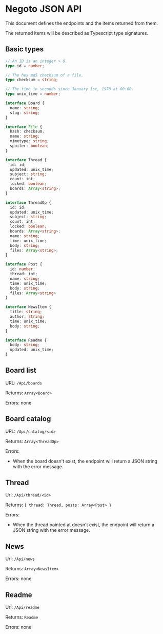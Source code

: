 # Negoto JSON API
This document defines the endpoints and the items returned from them.

The returned items will be described as Typescript type signatures.


## Basic types

```typescript
// An ID is an integer > 0.
type id = number;

// The hex md5 checksum of a file.
type checksum = string;

// The time in seconds since January 1st, 1970 at 00:00.
type unix_time = number;

interface Board {
  name: string;
  slug: string;
}

interface File {
  hash: checksum;
  name: string;
  mimetype: string;
  spoiler: boolean;
}

interface Thread {
  id: id;
  updated: unix_time;
  subject: string;
  count: int;
  locked: boolean;
  boards: Array<string>;
}

interface ThreadOp {
  id: id;
  updated: unix_time;
  subject: string;
  count: int;
  locked: boolean;
  boards: Array<string>;
  name: string;
  time: unix_time;
  body: string;
  files: Array<string>;
}

interface Post {
  id: number;
  thread: int;
  name: string;
  time: unix_time;
  body: string;
  files: Array<string>
}

interface NewsItem {
  title: string;
  author: string;
  time: unix_time;
  body: string;
}

interface Readme {
  body: string;
  updated: unix_time;
}
```


## Board list

URL: `/Api/boards`

Returns: `Array<Board>`

Errors: none


## Board catalog

URL: `/Api/catalog/<id>`

Returns: `Array<ThreadOp>`

Errors:
* When the board doesn't exist, the endpoint will return a JSON string
  with the error message.


## Thread

Url: `/Api/thread/<id>`

Returns: `{ thread: Thread, posts: Array<Post> }`

Errors:
* When the thread pointed at doesn't exist, the endpoint will return a
  JSON string with the error message.


## News

Url: `/Api/news`

Returns: `Array<NewsItem>`

Errors: none


## Readme

Url: `/Api/readme`

Returns: `Readme`

Errors: none
